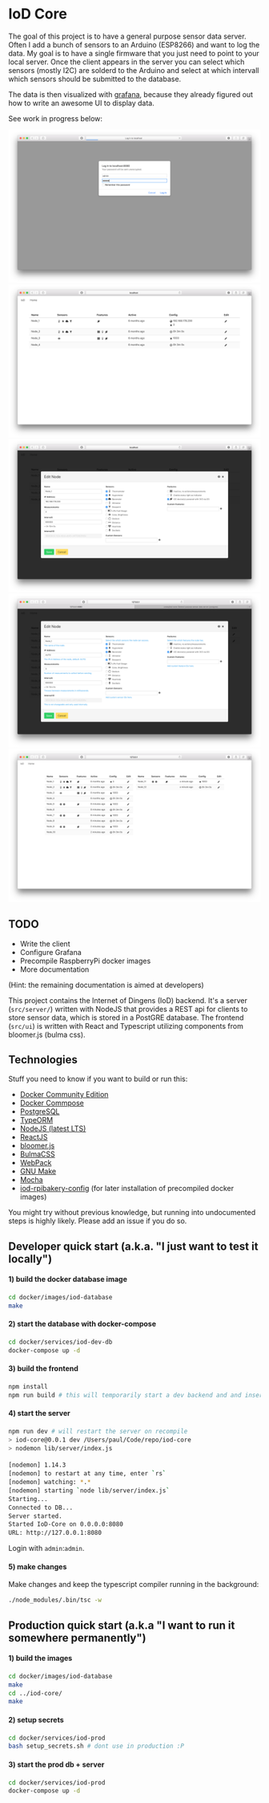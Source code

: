 # IoD Core

The goal of this project is to have a general purpose sensor data server. Often I add a bunch of sensors to an Arduino (ESP8266) and want to log the data. My goal is to have a single firmware that you just need to point to your local server. Once the client appears in the server you can select which sensors (mostly I2C) are solderd to the Arduino and select at which intervall which sensors should be submitted to the database. 

The data is then visualized with [grafana](https://grafana.com), because they already figured out how to write an awesome UI to display data.

See work in progress below:

![Login](images/login.png)
![Status](images/status.png)
![Config](images/config.png)
![Help](images/help.png)
![Responsive](images/responsive.png)

## TODO
- Write the client
- Configure Grafana
- Precompile RaspberryPi docker images
- More documentation

(Hint: the remaining documentation is aimed at developers)

This project contains the Internet of Dingens (IoD) backend. It's a server (`src/server/`) written with NodeJS that provides a REST api for clients to store sensor data, which is stored in a PostGRE database. The frontend (`src/ui`) is written with React and Typescript utilizing components from bloomer.js (bulma css).

## Technologies
Stuff you need to know if you want to build or run this:

- [Docker Community Edition](https://www.docker.com/community-edition)
- [Docker Commpose](https://docs.docker.com/compose/)
- [PostgreSQL](https://www.postgresql.org)
- [TypeORM](http://typeorm.io/#/)
- [NodeJS (latest LTS)](https://nodejs.org)
- [ReactJS](https://reactjs.org)
- [bloomer.js](https://bloomer.js.org/#/)
- [BulmaCSS](https://bulma.io)
- [WebPack](https://webpack.github.io)
- [GNU Make](https://www.gnu.org/software/make/)
- [Mocha](https://mochajs.org)
- [iod-rpibakery-config](https://github.com/uvwxy/iod-rpibakery-config) (for later installation of precompiled docker images)

You might try without previous knowledge, but running into undocumented steps is highly likely. Please add an issue if you do so.

## Developer quick start (a.k.a. "I just want to test it locally")

#### 1) build the docker database image
```bash
cd docker/images/iod-database
make
```

#### 2) start the database with docker-compose
```bash
cd docker/services/iod-dev-db
docker-compose up -d
```

#### 3) build the frontend
```bash
npm install
npm run build # this will temporarily start a dev backend and and insert devices into the DB
```

#### 4) start the server
```bash
npm run dev # will restart the server on recompile
> iod-core@0.0.1 dev /Users/paul/Code/repo/iod-core
> nodemon lib/server/index.js

[nodemon] 1.14.3
[nodemon] to restart at any time, enter `rs`
[nodemon] watching: *.*
[nodemon] starting `node lib/server/index.js`
Starting...
Connected to DB...
Server started.
Started IoD-Core on 0.0.0.0:8080
URL: http://127.0.0.1:8080
```

Login with `admin`:`admin`.

#### 5) make changes
Make changes and keep the typescript compiler running in the background:
``` bash
./node_modules/.bin/tsc -w
```

## Production quick start (a.k.a "I want to run it somewhere permanently")

#### 1) build the images
```bash
cd docker/images/iod-database
make
cd ../iod-core/
make
```

#### 2) setup secrets
```bash
cd docker/services/iod-prod
bash setup_secrets.sh # dont use in production :P
```

#### 3) start the prod db + server
```bash
cd docker/services/iod-prod
docker-compose up -d
```